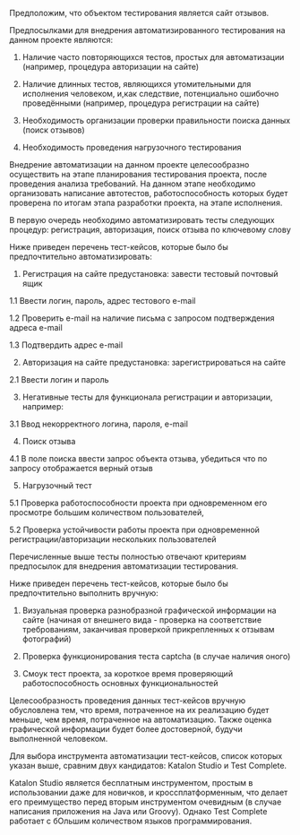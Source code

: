 Предположим, что объектом тестирования является сайт отзывов.

Предпосылками для внедрения автоматизированного тестирования на данном проекте являются:

1. Наличие часто повторяющихся тестов, простых для автоматизации (например, процедура авторизации на сайте)

2. Наличие длинных тестов, являющихся утомительными для исполнения человеком, и,как следствие, потенциально ошибочно проведёнными (например, процедура регистрации на сайте)

3. Необходимость организации проверки правильности поиска данных (поиск отзывов)

4. Необходимость проведения нагрузочного тестирования

Внедрение автоматизации на данном проекте целесообразно осуществить на этапе планирования тестирования проекта, после проведения анализа требований. На данном этапе необходимо организовать написание автотестов, работоспособность которых будет проверена по итогам этапа разработки проекта, на этапе исполнения.

В первую очередь необходимо автоматизировать тесты следующих процедур: регистрация, авторизация, поиск отзыва по ключевому слову

Ниже приведен перечень тест-кейсов, которые было бы предпочтительно автоматизировать:

1. Регистрация на сайте
предустановка: завести тестовый почтовый ящик

1.1 Ввести логин, пароль, адрес тестового e-mail

1.2 Проверить e-mail на наличие письма с запросом подтверждения адреса e-mail

1.3 Подтвердить адрес e-mail

2. Авторизация на сайте
предустановка: зарегистрироваться на сайте

2.1 Ввести логин и пароль

3. Негативные тесты для функционала регистрации и авторизации, например:

3.1 Ввод некорректного логина, пароля, e-mail

4. Поиск отзыва

4.1 В поле поиска ввести запрос объекта отзыва, убедиться что по запросу отображается верный отзыв

5. Нагрузочный тест

5.1 Проверка работоспособности проекта при одновременном его просмотре большим количеством пользователей,

5.2 Проверка устойчивости работы проекта при одновременной регистрации/авторизации нескольких пользователей

Перечисленные выше тесты полностью отвечают критериям предпосылок  для внедрения автоматизации тестирования.


Ниже приведен перечень тест-кейсов, которые было бы предпочтительно выполнить вручную:

1. Визуальная проверка разнобразной графической информации на сайте (начиная от внешнего вида - проверка на соответствие треброваниям, заканчивая проверкой прикрепленных к отзывам фотографий)

2. Проверка функционирования теста captcha (в случае наличия оного)

3. Смоук тест проекта, за короткое время проверяющий работоспособность основных функциональностей

Целесообразность проведения данных тест-кейсов вручную обусловлена тем, что время, потраченное на их реализацию будет меньше, чем время, потраченное на автоматизацию. Также оценка графической информации будет более достоверной, будучи выполненной человеком. 

Для выбора инструмента автоматизации тест-кейсов, список которых указан выше, сравним двух кандидатов: Katalon Studio и Test Complete.

Katalon Studio является бесплатным инструментом, простым в использовании даже для новичков, и кроссплатформенным, что делает его преимущество перед вторым инструментом очевидным (в случае написания приложения на Java или Groovy). 
Однако Test Complete работает с бОльшим количеством языков программирования.
